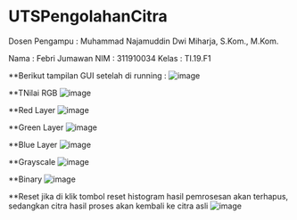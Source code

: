 # UTSPengolahanCitra
Dosen Pengampu : Muhammad Najamuddin Dwi Miharja, S.Kom., M.Kom.

Nama : Febri Jumawan
NIM : 311910034
Kelas : TI.19.F1

**Berikut tampilan GUI setelah di running :
![image](https://user-images.githubusercontent.com/57055098/117522242-6fe6e180-afdc-11eb-8d01-f2744f637d3d.png)

**TNilai RGB
![image](https://user-images.githubusercontent.com/57055098/117522290-ac1a4200-afdc-11eb-9e14-42b41ecb282d.png)

**Red Layer
![image](https://user-images.githubusercontent.com/57055098/117522309-ceac5b00-afdc-11eb-9d17-69d512f5c412.png)

**Green Layer
![image](https://user-images.githubusercontent.com/57055098/117522323-e2f05800-afdc-11eb-8834-07c8049d33a7.png)

**Blue Layer
![image](https://user-images.githubusercontent.com/57055098/117522336-fa2f4580-afdc-11eb-98e4-a8a1d2172b2e.png)

**Grayscale
![image](https://user-images.githubusercontent.com/57055098/117522351-0ca97f00-afdd-11eb-8fbd-3c189877fda2.png)

**Binary
![image](https://user-images.githubusercontent.com/57055098/117522358-19c66e00-afdd-11eb-83be-679cdfcda06e.png)

**Reset
jika di klik tombol reset histogram hasil pemrosesan akan terhapus, sedangkan citra hasil proses akan kembali ke citra asli
![image](https://user-images.githubusercontent.com/57055098/117522405-5eeaa000-afdd-11eb-8bbd-2ab0e3614cf2.png)

